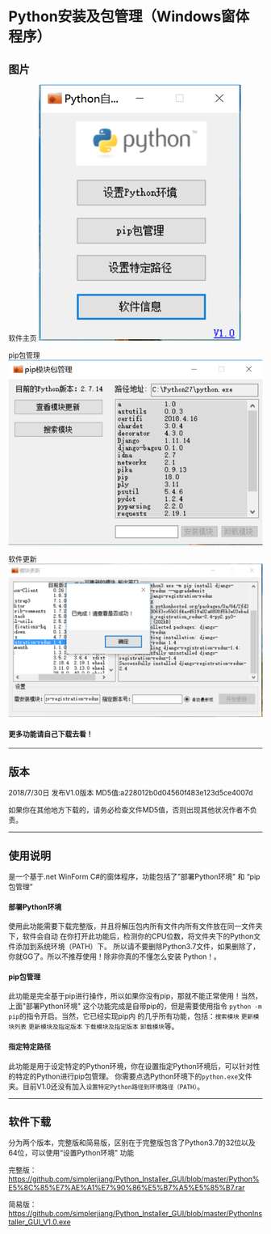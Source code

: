 # Python安装及包管理（Windows窗体程序）

## 图片

软件主页
![软件主页](https://github.com/simplerjiang/Python_Installer_GUI/blob/master/README_image/index.png)

pip包管理
![pip包管理](https://github.com/simplerjiang/Python_Installer_GUI/blob/master/README_image/pip.png)

软件更新
![软件更新](https://github.com/simplerjiang/Python_Installer_GUI/blob/master/README_image/UpdateFinish.png)

#### 更多功能请自己下载去看！
---

## 版本
2018/7/30日 发布V1.0版本 MD5值:a228012b0d04560f483e123d5ce4007d

如果你在其他地方下载的，请务必检查文件MD5值，否则出现其他状况作者不负责。

---

## 使用说明

是一个基于.net WinForm C#的窗体程序，功能包括了”部署Python环境" 和 “pip包管理”

#### 部署Python环境
使用此功能需要下载完整版，并且将解压包内所有文件内所有文件放在同一文件夹下，软件会自动
在你打开此功能后，检测你的CPU位数，将文件夹下的Python文件添加到系统环境（PATH）下。
所以请不要删除Python3.7文件，如果删除了，你就GG了。所以不推荐使用！除非你真的不懂怎么安装
Python！。

#### pip包管理
此功能是完全基于pip进行操作，所以如果你没有pip，那就不能正常使用！当然，上面"部署Python环境"
这个功能完成是自带pip的，但是需要使用指令 `python -m pip`的指令开启。当然，它已经实现pip内
的几乎所有功能，包括：`搜索模块` `更新模块列表` `更新模块及指定版本` `下载模块及指定版本` 
`卸载模块`等。

#### 指定特定路径
此功能是用于设定特定的Python环境，你在设置指定Python环境后，可以针对性的特定的Python进行pip包管理。
你需要点选Python环境下的`python.exe`文件夹。目前V1.0还没有加入`设置特定Python路径到环境路径（PATH）`。


---

## 软件下载
分为两个版本，完整版和简易版，区别在于完整版包含了Python3.7的32位以及64位，可以使用“设置Python环境" 功能

完整版：https://github.com/simplerjiang/Python_Installer_GUI/blob/master/Python%E5%8C%85%E7%AE%A1%E7%90%86%E5%B7%A5%E5%85%B7.rar

简易版：https://github.com/simplerjiang/Python_Installer_GUI/blob/master/PythonInstaller_GUI_V1.0.exe

